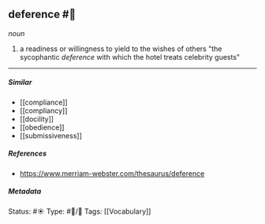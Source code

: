## deference #🧠 
 _noun_
 
1. a readiness or willingness to yield to the wishes of others
"the sycophantic _deference_ with which the hotel treats celebrity guests"

___
##### Similar
-   [[compliance]]
-   [[compliancy]]
-   [[docility]]
-   [[obedience]]
-   [[submissiveness]]

##### References 
- https://www.merriam-webster.com/thesaurus/deference

##### Metadata
Status: #☀️ 
Type: #🔵/💬 
Tags: [[Vocabulary]]